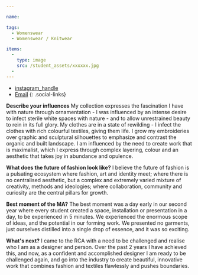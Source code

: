 ```yaml
---

name:

tags:
  - Womenswear
  - Womenswear / Knitwear

items:
  -
    type: image
    src: /student_assets/xxxxxx.jpg
  -
---
```

* [instagram_handle](https://www.instagram.com/modernbaroque/)
* [Email](mailto:rose.danfordphillips@network.rca.ac.uk)
{: .social-links}

**Describe your influences**
My collection expresses the fascination I have with nature through ornamentation - I was influenced by an intense desire to infect sterile white spaces with nature - and to allow unrestrained beauty to rein in its full glory. My clothes are in a state of rewilding - I infect the clothes with rich colourful textiles, giving them life. I grow my embroideries over graphic and sculptural silhouettes to emphasize and contrast the organic and built landscape. I am influenced by the need to create work that is maximalist, which I express through complex layering, colour and an aesthetic that takes joy in abundance and opulence.

**What does the future of fashion look like?**
I believe the future of fashion is a pulsating ecosystem where fashion, art and identity meet; where there is no centralised aesthetic, but a complex and extremely varied mixture of creativity, methods and ideologies; where collaboration, community and curiosity are the central pillars for growth.

**Best moment of the MA?**
The best moment was a day early in our second year where every student created a space, installation or presentation in a day, to be experienced in 5 minutes. We experienced the enormous scope of ideas, and the potential in our forming work. We presented no garments, just ourselves distilled into a single drop of essence, and it was so exciting.

**What's next?**
I came to the RCA with a need to be challenged and realise who I am as a designer and person. Over the past 2 years I have achieved this, and now, as a confident and accomplished designer I am ready to be challenged again, and go into the industry to create beautiful, innovative work that combines fashion and textiles flawlessly and pushes boundaries.
